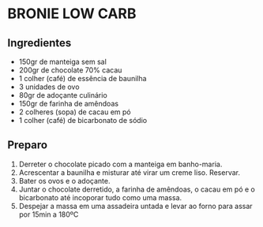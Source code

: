 # BRONIE LOW CARB

## Ingredientes

- 150gr de manteiga sem sal
- 200gr de chocolate 70% cacau
- 1 colher (café) de essência de baunilha
- 3 unidades de ovo
- 80gr de adoçante culinário
- 150gr de farinha de amêndoas
- 2 colheres (sopa) de cacau em pó
- 1 colher (café) de bicarbonato de sódio

## Preparo

1. Derreter o chocolate picado com a manteiga em banho-maria.
2. Acrescentar a baunilha e misturar até virar um creme liso. Reservar.
3. Bater os ovos e o adoçante.
4. Juntar o chocolate derretido, a farinha de amêndoas, o cacau em pó e o bicarbonato até incoporar tudo como uma massa.
5. Despejar a massa em uma assadeira untada e levar ao forno para assar por 15min a 180ºC